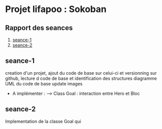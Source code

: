 # Projet lifapoo : Sokoban

## Rapport des seances
1. [seance-1](#seance-1)
2. [seance-2](#seance-2)

## seance-1
creation d'un projet, ajout du code de base sur celui-ci et versionning sur github, lecture d code de base et identification des structures
diagramme UML du code de base
update images


- A implémenter : 
--> Class Goal : interaction entre Hero et Bloc

## seance-2
Implementation de la classe Goal qui 